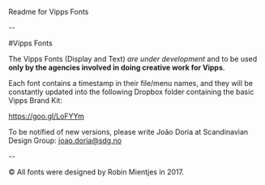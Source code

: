 Readme for Vipps Fonts

--

#Vipps Fonts

The Vipps Fonts (Display and Text) *are under development* and to be used **only by the agencies involved in doing creative work for Vipps**.

Each font contains a timestamp in their file/menu names, and they will be constantly updated into the following Dropbox folder containing the basic Vipps Brand Kit:

https://goo.gl/LoFYYm

To be notified of new versions, please write João Doria at Scandinavian Design Group: joao.doria@sdg.no

--

© All fonts were designed by Robin Mientjes in 2017.
